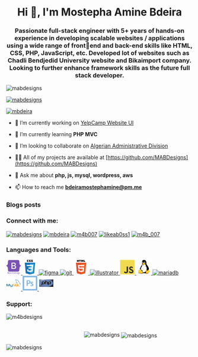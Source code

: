 <h1 align="center">Hi 👋, I'm Mostepha Amine Bdeira</h1>
<h3 align="center">Passionate full-stack engineer with 5+ years of hands-on experience in developing scalable websites / applications using a wide range of frontend and back-end skills like HTML, CSS, PHP, JavaScript, etc. Developed lot of websites such as Chadli Bendjedid University website and Bikaimport company. Looking to further enhance framework skills as the future full stack developer.</h3>

<p align="left"> <img src="https://komarev.com/ghpvc/?username=mabdesigns&label=Profile%20views&color=0e75b6&style=flat" alt="mabdesigns" /> </p>

<p align="left"> <a href="https://github.com/ryo-ma/github-profile-trophy"><img src="https://github-profile-trophy.vercel.app/?username=mabdesigns" alt="mabdesigns" /></a> </p>

<p align="left"> <a href="https://twitter.com/mbdeira" target="blank"><img src="https://img.shields.io/twitter/follow/mbdeira?logo=twitter&style=for-the-badge" alt="mbdeira" /></a> </p>

- 🔭 I’m currently working on [YelpCamp Website UI](https://github.com/MABDesigns/YeldCampWebsite)

- 🌱 I’m currently learning **PHP MVC**

- 👯 I’m looking to collaborate on [Algerian Administrative Division](https://github.com/MABDesigns/AlgerianAdministrativeDivision)

- 👨‍💻 All of my projects are available at [https://github.com/MABDesigns](https://github.com/MABDesigns)

- 💬 Ask me about **php, js, mysql, wordpress, aws**

- 📫 How to reach me **bdeiramostephamine@pm.me**

### Blogs posts
<!-- BLOG-POST-LIST:START -->
<!-- BLOG-POST-LIST:END -->

<h3 align="left">Connect with me:</h3>
<p align="left">
<a href="https://dev.to/mabdesigns" target="blank"><img align="center" src="https://raw.githubusercontent.com/rahuldkjain/github-profile-readme-generator/master/src/images/icons/Social/devto.svg" alt="mabdesigns" height="30" width="40" /></a>
<a href="https://twitter.com/mbdeira" target="blank"><img align="center" src="https://raw.githubusercontent.com/rahuldkjain/github-profile-readme-generator/master/src/images/icons/Social/twitter.svg" alt="mbdeira" height="30" width="40" /></a>
<a href="https://linkedin.com/in/m4b007" target="blank"><img align="center" src="https://raw.githubusercontent.com/rahuldkjain/github-profile-readme-generator/master/src/images/icons/Social/linked-in-alt.svg" alt="m4b007" height="30" width="40" /></a>
<a href="https://fb.com/likeab0ss1" target="blank"><img align="center" src="https://raw.githubusercontent.com/rahuldkjain/github-profile-readme-generator/master/src/images/icons/Social/facebook.svg" alt="likeab0ss1" height="30" width="40" /></a>
<a href="https://instagram.com/m4b_007" target="blank"><img align="center" src="https://raw.githubusercontent.com/rahuldkjain/github-profile-readme-generator/master/src/images/icons/Social/instagram.svg" alt="m4b_007" height="30" width="40" /></a>
</p>

<h3 align="left">Languages and Tools:</h3>
<p align="left"> <a href="https://getbootstrap.com" target="_blank" rel="noreferrer"> <img src="https://raw.githubusercontent.com/devicons/devicon/master/icons/bootstrap/bootstrap-plain-wordmark.svg" alt="bootstrap" width="40" height="40"/> </a> <a href="https://www.w3schools.com/css/" target="_blank" rel="noreferrer"> <img src="https://raw.githubusercontent.com/devicons/devicon/master/icons/css3/css3-original-wordmark.svg" alt="css3" width="40" height="40"/> </a> <a href="https://www.figma.com/" target="_blank" rel="noreferrer"> <img src="https://www.vectorlogo.zone/logos/figma/figma-icon.svg" alt="figma" width="40" height="40"/> </a> <a href="https://git-scm.com/" target="_blank" rel="noreferrer"> <img src="https://www.vectorlogo.zone/logos/git-scm/git-scm-icon.svg" alt="git" width="40" height="40"/> </a> <a href="https://www.w3.org/html/" target="_blank" rel="noreferrer"> <img src="https://raw.githubusercontent.com/devicons/devicon/master/icons/html5/html5-original-wordmark.svg" alt="html5" width="40" height="40"/> </a> <a href="https://www.adobe.com/in/products/illustrator.html" target="_blank" rel="noreferrer"> <img src="https://www.vectorlogo.zone/logos/adobe_illustrator/adobe_illustrator-icon.svg" alt="illustrator" width="40" height="40"/> </a> <a href="https://developer.mozilla.org/en-US/docs/Web/JavaScript" target="_blank" rel="noreferrer"> <img src="https://raw.githubusercontent.com/devicons/devicon/master/icons/javascript/javascript-original.svg" alt="javascript" width="40" height="40"/> </a> <a href="https://www.linux.org/" target="_blank" rel="noreferrer"> <img src="https://raw.githubusercontent.com/devicons/devicon/master/icons/linux/linux-original.svg" alt="linux" width="40" height="40"/> </a> <a href="https://mariadb.org/" target="_blank" rel="noreferrer"> <img src="https://www.vectorlogo.zone/logos/mariadb/mariadb-icon.svg" alt="mariadb" width="40" height="40"/> </a> <a href="https://www.mysql.com/" target="_blank" rel="noreferrer"> <img src="https://raw.githubusercontent.com/devicons/devicon/master/icons/mysql/mysql-original-wordmark.svg" alt="mysql" width="40" height="40"/> </a> <a href="https://www.photoshop.com/en" target="_blank" rel="noreferrer"> <img src="https://raw.githubusercontent.com/devicons/devicon/master/icons/photoshop/photoshop-line.svg" alt="photoshop" width="40" height="40"/> </a> <a href="https://www.php.net" target="_blank" rel="noreferrer"> <img src="https://raw.githubusercontent.com/devicons/devicon/master/icons/php/php-original.svg" alt="php" width="40" height="40"/> </a> </p>

<h3 align="left">Support:</h3>
<p><a href="https://www.buymeacoffee.com/m4bdesigns"> <img align="left" src="https://cdn.buymeacoffee.com/buttons/v2/default-yellow.png" height="50" width="210" alt="m4bdesigns" /></a></p><br><br>

<p><img align="left" src="https://github-readme-stats.vercel.app/api/top-langs?username=mabdesigns&show_icons=true&locale=en&layout=compact" alt="mabdesigns" /></p>

<p>&nbsp;<img align="center" src="https://github-readme-stats.vercel.app/api?username=mabdesigns&show_icons=true&locale=en" alt="mabdesigns" /></p>

<p><img align="center" src="https://github-readme-streak-stats.herokuapp.com/?user=mabdesigns&" alt="mabdesigns" /></p>

